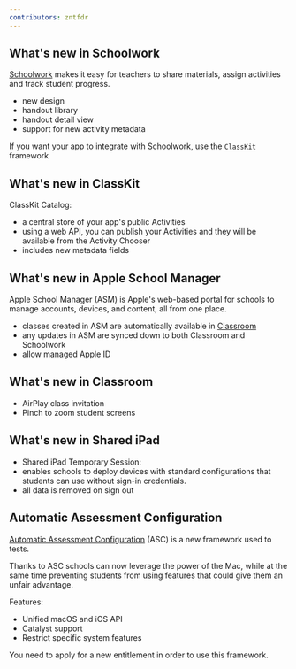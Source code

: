 ```yaml
---
contributors: zntfdr
---
```


## What's new in Schoolwork

[Schoolwork][Schoolwork] makes it easy for teachers to share materials, assign activities and track student progress.

- new design
- handout library
- handout detail view
- support for new activity metadata

If you want your app to integrate with Schoolwork, use the [`ClassKit`][classkit] framework

## What's new in ClassKit

ClassKit Catalog: 

- a central store of your app's public Activities
- using a web API, you can publish your Activities and they will be available from the Activity Chooser
- includes new metadata fields

## What's new in Apple School Manager

Apple School Manager (ASM) is Apple's web-based portal for schools to manage accounts, devices, and content, all from one place.

- classes created in ASM are automatically available in [Classroom][Classroom]
- any updates in ASM are synced down to both Classroom and Schoolwork
- allow managed Apple ID

## What's new in Classroom

- AirPlay class invitation
- Pinch to zoom student screens

## What's new in Shared iPad

- Shared iPad Temporary Session: 
 - enables schools to deploy devices with standard configurations that students can use without sign-in credentials.
 - all data is removed on sign out

## Automatic Assessment Configuration

[Automatic Assessment Configuration][ASC] (ASC) is a new framework used to tests. 

Thanks to ASC schools can now leverage the power of the Mac, while at the same time preventing students from using features that could give them an unfair advantage.

Features:

- Unified macOS and iOS API
- Catalyst support
- Restrict specific system features 

You need to apply for a new entitlement in order to use this framework.

[ASC]: https://developer.apple.com/documentation/automaticassessmentconfiguration
[Classroom]: https://apps.apple.com/us/app/classroom/id1085319084
[Schoolwork]: https://apps.apple.com/us/app/schoolwork/id1355112526
[classkit]: https://developer.apple.com/classkit/